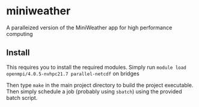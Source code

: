 # miniweather
A paralleized version of the MiniWeather app for high performance computing

## Install
This requires you to install the required modules. Simply run `module load openmpi/4.0.5-nvhpc21.7 parallel-netcdf`
on bridges

Then type `make` in the main project directory to build the project executable. Then simply schedule a job (probably using `sbatch`) using the provided batch script.
